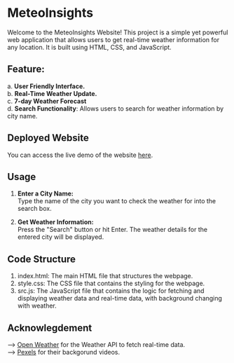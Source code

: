 # MeteoInsights
Welcome to the MeteoInsights Website! This project is a simple yet powerful web application that allows users to get real-time weather information for any location. It is built using HTML, CSS, and JavaScript.<br/>
## Feature:<br/>
  a. <strong> User Friendly Interface.</strong> <br/>
  b. <strong> Real-Time Weather Update.</strong><br/>
  c. <strong>7-day Weather Forecast</strong><br/>
  d. <strong>Search Functionality</strong>: Allows users to search for weather information by city name.<br/>

 ## Deployed Website
You can access the live demo of the website <a href="https://meteo-insight.vercel.app/">here</a>.
## Usage
1. <strong>Enter a City Name:</strong><br/>
Type the name of the city you want to check the weather for into the search box.<br/>

2. <strong>Get Weather Information:</strong><br/>
Press the "Search" button or hit Enter. The weather details for the entered city will be displayed.<br/>

## Code Structure
1. index.html: The main HTML file that structures the webpage.<br/>
2. style.css: The CSS file that contains the styling for the webpage.<br/>
3. src.js: The JavaScript file that contains the logic for fetching and displaying weather data and real-time data, with background changing with weather.<br/>

## Acknowlegdement 
--> <a href="(https://openweathermap.org/)">Open Weather</a> for the Weather API to fetch real-time data.<br/>
--> <a href="https://www.pexels.com/">Pexels</a> for their backgorund videos.<br/>
